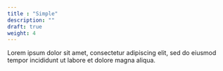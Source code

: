 ```yaml
---
title : "Simple"
description: ""
draft: true
weight: 4
---
```


Lorem ipsum dolor sit amet, consectetur adipiscing elit, sed do eiusmod tempor incididunt ut labore et dolore magna aliqua.
